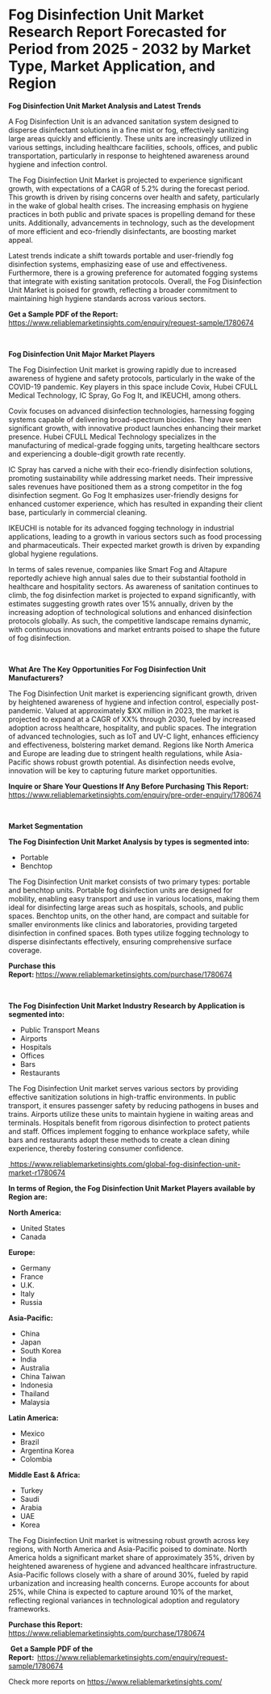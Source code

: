 <p><h1>Fog Disinfection Unit Market Research Report Forecasted for Period from 2025 -  2032 by Market Type, Market Application, and Region</h1></p><p><strong>Fog Disinfection Unit Market Analysis and Latest Trends</strong></p>
<p><p>A Fog Disinfection Unit is an advanced sanitation system designed to disperse disinfectant solutions in a fine mist or fog, effectively sanitizing large areas quickly and efficiently. These units are increasingly utilized in various settings, including healthcare facilities, schools, offices, and public transportation, particularly in response to heightened awareness around hygiene and infection control.</p><p>The Fog Disinfection Unit Market is projected to experience significant growth, with expectations of a CAGR of 5.2% during the forecast period. This growth is driven by rising concerns over health and safety, particularly in the wake of global health crises. The increasing emphasis on hygiene practices in both public and private spaces is propelling demand for these units. Additionally, advancements in technology, such as the development of more efficient and eco-friendly disinfectants, are boosting market appeal.</p><p>Latest trends indicate a shift towards portable and user-friendly fog disinfection systems, emphasizing ease of use and effectiveness. Furthermore, there is a growing preference for automated fogging systems that integrate with existing sanitation protocols. Overall, the Fog Disinfection Unit Market is poised for growth, reflecting a broader commitment to maintaining high hygiene standards across various sectors.</p></p>
<p><strong>Get a Sample PDF of the Report:&nbsp;</strong> <a href="https://www.reliablemarketinsights.com/enquiry/request-sample/1780674?utm_campaign=3184&utm_medium=2&utm_source=Github&utm_content=ia&utm_term=25032025&utm_id=fog-disinfection-unit">https://www.reliablemarketinsights.com/enquiry/request-sample/1780674</a></p>
<p>&nbsp;</p>
<p><strong>Fog Disinfection Unit Major Market Players</strong></p>
<p><p>The Fog Disinfection Unit market is growing rapidly due to increased awareness of hygiene and safety protocols, particularly in the wake of the COVID-19 pandemic. Key players in this space include Covix, Hubei CFULL Medical Technology, IC Spray, Go Fog It, and IKEUCHI, among others.</p><p>Covix focuses on advanced disinfection technologies, harnessing fogging systems capable of delivering broad-spectrum biocides. They have seen significant growth, with innovative product launches enhancing their market presence. Hubei CFULL Medical Technology specializes in the manufacturing of medical-grade fogging units, targeting healthcare sectors and experiencing a double-digit growth rate recently.</p><p>IC Spray has carved a niche with their eco-friendly disinfection solutions, promoting sustainability while addressing market needs. Their impressive sales revenues have positioned them as a strong competitor in the fog disinfection segment. Go Fog It emphasizes user-friendly designs for enhanced customer experience, which has resulted in expanding their client base, particularly in commercial cleaning.</p><p>IKEUCHI is notable for its advanced fogging technology in industrial applications, leading to a growth in various sectors such as food processing and pharmaceuticals. Their expected market growth is driven by expanding global hygiene regulations.</p><p>In terms of sales revenue, companies like Smart Fog and Altapure reportedly achieve high annual sales due to their substantial foothold in healthcare and hospitality sectors. As awareness of sanitation continues to climb, the fog disinfection market is projected to expand significantly, with estimates suggesting growth rates over 15% annually, driven by the increasing adoption of technological solutions and enhanced disinfection protocols globally. As such, the competitive landscape remains dynamic, with continuous innovations and market entrants poised to shape the future of fog disinfection.</p></p>
<p>&nbsp;</p>
<p><strong>What Are The Key Opportunities For Fog Disinfection Unit Manufacturers?</strong></p>
<p><p>The Fog Disinfection Unit market is experiencing significant growth, driven by heightened awareness of hygiene and infection control, especially post-pandemic. Valued at approximately $XX million in 2023, the market is projected to expand at a CAGR of XX% through 2030, fueled by increased adoption across healthcare, hospitality, and public spaces. The integration of advanced technologies, such as IoT and UV-C light, enhances efficiency and effectiveness, bolstering market demand. Regions like North America and Europe are leading due to stringent health regulations, while Asia-Pacific shows robust growth potential. As disinfection needs evolve, innovation will be key to capturing future market opportunities.</p></p>
<p><strong>Inquire or Share Your Questions If Any Before Purchasing This Report:</strong> <a href="https://www.reliablemarketinsights.com/enquiry/pre-order-enquiry/1780674?utm_campaign=3184&utm_medium=2&utm_source=Github&utm_content=ia&utm_term=25032025&utm_id=fog-disinfection-unit">https://www.reliablemarketinsights.com/enquiry/pre-order-enquiry/1780674</a></p>
<p>&nbsp;</p>
<p><strong>Market Segmentation</strong></p>
<p><strong>The Fog Disinfection Unit Market Analysis by types is segmented into:</strong></p>
<p><ul><li>Portable</li><li>Benchtop</li></ul></p>
<p><p>The Fog Disinfection Unit market consists of two primary types: portable and benchtop units. Portable fog disinfection units are designed for mobility, enabling easy transport and use in various locations, making them ideal for disinfecting large areas such as hospitals, schools, and public spaces. Benchtop units, on the other hand, are compact and suitable for smaller environments like clinics and laboratories, providing targeted disinfection in confined spaces. Both types utilize fogging technology to disperse disinfectants effectively, ensuring comprehensive surface coverage.</p></p>
<p><strong>Purchase this Report:&nbsp;</strong><a href="https://www.reliablemarketinsights.com/purchase/1780674?utm_campaign=3184&utm_medium=2&utm_source=Github&utm_content=ia&utm_term=25032025&utm_id=fog-disinfection-unit">https://www.reliablemarketinsights.com/purchase/1780674</a></p>
<p>&nbsp;</p>
<p><strong>The Fog Disinfection Unit Market Industry Research by Application is segmented into:</strong></p>
<p><ul><li>Public Transport Means</li><li>Airports</li><li>Hospitals</li><li>Offices</li><li>Bars</li><li>Restaurants</li></ul></p>
<p><p>The Fog Disinfection Unit market serves various sectors by providing effective sanitization solutions in high-traffic environments. In public transport, it ensures passenger safety by reducing pathogens in buses and trains. Airports utilize these units to maintain hygiene in waiting areas and terminals. Hospitals benefit from rigorous disinfection to protect patients and staff. Offices implement fogging to enhance workplace safety, while bars and restaurants adopt these methods to create a clean dining experience, thereby fostering consumer confidence.</p></p>
<p><a href="https://www.reliablemarketinsights.com/global-fog-disinfection-unit-market-r1780674?utm_campaign=3184&utm_medium=2&utm_source=Github&utm_content=ia&utm_term=25032025&utm_id=fog-disinfection-unit">&nbsp;https://www.reliablemarketinsights.com/global-fog-disinfection-unit-market-r1780674</a></p>
<p><strong>In terms of Region, the Fog Disinfection Unit Market Players available by Region are:</strong></p>
<p>
    <p> <strong> North America: </strong>
        <ul>
            <li>United States</li>
            <li>Canada</li>
        </ul>
        </p> 
    <p> <strong> Europe: </strong>
        <ul>
            <li>Germany</li>
            <li>France</li>
            <li>U.K.</li>
            <li>Italy</li>
            <li>Russia</li>
        </ul>
        </p> 
    <p> <strong> Asia-Pacific: </strong>
        <ul>
            <li>China</li>
            <li>Japan</li>
            <li>South Korea</li>
            <li>India</li>
            <li>Australia</li>
            <li>China Taiwan</li>
            <li>Indonesia</li>
            <li>Thailand</li>
            <li>Malaysia</li>
        </ul>
        </p> 
    <p> <strong> Latin America: </strong>
        <ul>
            <li>Mexico</li>
            <li>Brazil</li>
            <li>Argentina Korea</li>
            <li>Colombia</li>
        </ul>
        </p> 
    <p> <strong> Middle East & Africa: </strong>
        <ul>
            <li>Turkey</li>
            <li>Saudi</li>
            <li>Arabia</li>
            <li>UAE</li>
            <li>Korea</li>
        </ul>
    </p>
    </p>
<p><p>The Fog Disinfection Unit market is witnessing robust growth across key regions, with North America and Asia-Pacific poised to dominate. North America holds a significant market share of approximately 35%, driven by heightened awareness of hygiene and advanced healthcare infrastructure. Asia-Pacific follows closely with a share of around 30%, fueled by rapid urbanization and increasing health concerns. Europe accounts for about 25%, while China is expected to capture around 10% of the market, reflecting regional variances in technological adoption and regulatory frameworks.</p></p>
<p><strong>Purchase this Report: </strong><a href="https://www.reliablemarketinsights.com/purchase/1780674?utm_campaign=3184&utm_medium=2&utm_source=Github&utm_content=ia&utm_term=25032025&utm_id=fog-disinfection-unit">https://www.reliablemarketinsights.com/purchase/1780674</a></p>
<p>&nbsp;<strong>Get a Sample PDF of the Report:&nbsp;&nbsp;</strong><a href="https://www.reliablemarketinsights.com/enquiry/request-sample/1780674?utm_campaign=3184&utm_medium=2&utm_source=Github&utm_content=ia&utm_term=25032025&utm_id=fog-disinfection-unit">https://www.reliablemarketinsights.com/enquiry/request-sample/1780674</a></p>
<p><strong></strong></p>
<p>Check more reports on <a href="https://www.reliablemarketinsights.com/?utm_campaign=3184&utm_medium=2&utm_source=Github&utm_content=ia&utm_term=25032025&utm_id=fog-disinfection-unit">https://www.reliablemarketinsights.com/</a></p>